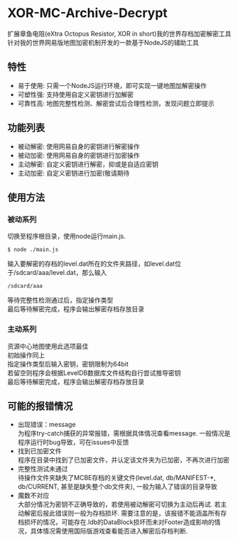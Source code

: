 # XOR-MC-Archive-Decrypt
扩展章鱼电阻(eXtra Octopus Resistor, XOR in short)我的世界存档加密解密工具  
针对我的世界网易版地图加密机制开发的一款基于NodeJS的辅助工具
## 特性
+ 易于使用: 只需一个NodeJS运行环境，即可实现一键地图加解密操作
+ 可塑性强: 支持使用自定义密钥进行加解密
+ 可靠性高: 地图完整性检测、解密尝试后合理性检测，发现问题立即提示

## 功能列表
- 被动解密: 使用网易自身的密钥进行解密操作
- 被动加密: 使用网易自身的密钥进行加密操作
- 主动解密: 自定义密钥进行解密，抑或是自适应密钥
- 主动加密: 自定义密钥进行加密(敬请期待

## 使用方法
### 被动系列
切换至程序根目录，使用node运行main.js.  
```
$ node ./main.js
```
输入要解密的存档的level.dat所在的文件夹路径，如level.dat位于/sdcard/aaa/level.dat，那么输入  
```
/sdcard/aaa
```
等待完整性检测通过后，指定操作类型  
最后等待解密完成，程序会输出解密存档存放目录
### 主动系列
资源中心地图使用此选项最佳  
初始操作同上  
指定操作类型后输入密钥，密钥限制为64bit  
若留空则程序会根据LevelDB数据库文件结构自行尝试推导密钥  
最后等待解密完成，程序会输出解密存档存放目录
## 可能的报错情况
- 出现错误：message  
为程序try-catch捕获的异常报错，需根据具体情况查看message. 一般情况是程序运行时bug导致，可在issues中反馈
- 找到已加密文件  
程序在目录中找到了已加密文件，并认定该文件夹为已加密，不再次进行加密
- 完整性测试未通过  
待操作文件夹缺失了MCBE存档的关键文件(level.dat, db/MANIFEST-*, db/CURRENT, 甚至是缺失整个db文件夹), 一般为输入了错误的目录导致
- 魔数不对应  
大部分情况为密钥不正确导致的，若使用被动解密可切换为主动后再试. 若主动解密后报此错误则一般为存档损坏. 需要注意的是，该报错不能涵盖所有存档损坏的情况，可能存在.ldb的DataBlock损坏而未对Footer造成影响的情况，具体情况需使用国际版游戏查看能否进入解密后存档判断. 
